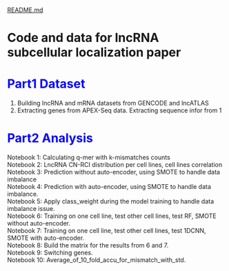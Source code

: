 [README.md](https://github.com/user-attachments/files/20353978/README.md)
# Code and data for  lncRNA subcellular localization paper

# <font color="blue"> Part1 Dataset</font>
1. Building lncRNA and mRNA datasets from GENCODE and lncATLAS<br>
2. Extracting genes from APEX-Seq data. Extracting sequence infor from 1<br>

# <font color="blue"> Part2 Analysis</font>
Notebook 1: Calculating q-mer with k-mismatches counts<br>
Notebook 2: LncRNA CN-RCI distribution per cell lines, cell lines correlation<br>
Notebook 3: Prediction without auto-encoder, using SMOTE to handle data imbalance <br>
Notebook 4: Prediction with auto-encoder, using SMOTE to handle data imbalance. <br>
Notebook 5: Apply class_weight during the model training to handle data imbalance issue.<br>
Notebook 6: Training on one cell line, test other cell lines, test RF, SMOTE without auto-encoder.<br>
Notebook 7: Training on one cell line, test other cell lines, test 1DCNN, SMOTE with auto-encoder.<br>
Notebook 8: Build the matrix for the results from 6 and 7.<br>
Notebook 9: Switching genes.<br>
Notebook 10: Average_of_10_fold_accu_for_mismatch_with_std.<br>

